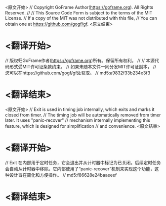 
<原文开始>
// Copyright GoFrame Author(https://goframe.org). All Rights Reserved.
//
// This Source Code Form is subject to the terms of the MIT License.
// If a copy of the MIT was not distributed with this file,
// You can obtain one at https://github.com/gogf/gf.
<原文结束>

# <翻译开始>
// 版权归GoFrame作者(https://goframe.org)所有。保留所有权利。
//
// 本源代码形式受MIT许可证条款约束。
// 如果未随本文件一同分发MIT许可证副本，
// 您可以在https://github.com/gogf/gf处获取。
// md5:a9832f33b234e3f3
# <翻译结束>


<原文开始>
// Exit is used in timing job internally, which exits and marks it closed from timer.
// The timing job will be automatically removed from timer later. It uses "panic-recover"
// mechanism internally implementing this feature, which is designed for simplification
// and convenience.
<原文结束>

# <翻译开始>
// Exit 在内部用于定时任务，它会退出并从计时器中标记为已关闭。后续定时任务会自动从计时器中移除。它内部使用了“panic-recover”机制来实现这个功能，这种设计旨在简化和方便操作。
// md5:f86628e24baaeeef
# <翻译结束>

